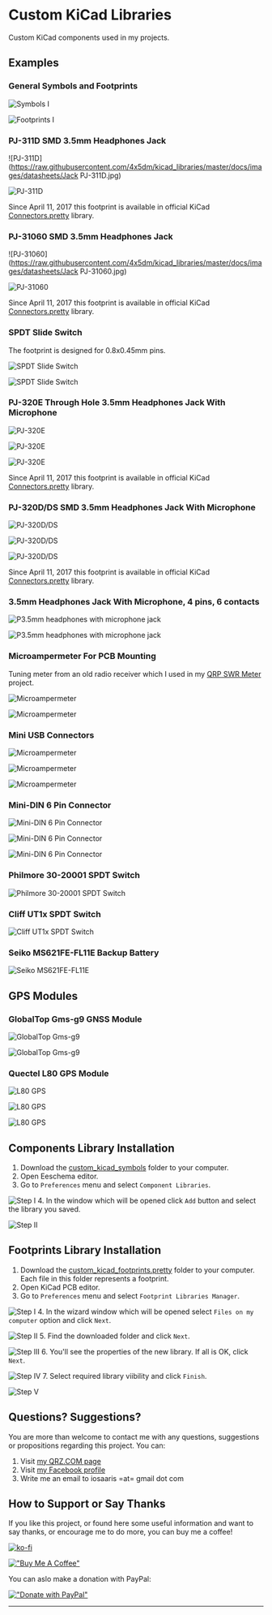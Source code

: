 # Custom KiCad Libraries

Custom KiCad components used in my projects.

## Examples

### General Symbols and Footprints

  ![Symbols I](https://raw.githubusercontent.com/4x5dm/kicad_libraries/master/docs/images/symbols_01.png)

  ![Footprints I](https://raw.githubusercontent.com/4x5dm/kicad_libraries/master/docs/images/footprints_01.png)

### PJ-311D SMD 3.5mm Headphones Jack

  ![PJ-311D](https://raw.githubusercontent.com/4x5dm/kicad_libraries/master/docs/images/datasheets/Jack PJ-311D.jpg)

  ![PJ-311D](https://raw.githubusercontent.com/4x5dm/kicad_libraries/master/docs/images/PJ-311D.png)

  Since April 11, 2017 this footprint is available in official KiCad [Connectors.pretty](https://github.com/KiCad/Connectors.pretty) library.

### PJ-31060 SMD 3.5mm Headphones Jack

  ![PJ-31060](https://raw.githubusercontent.com/4x5dm/kicad_libraries/master/docs/images/datasheets/Jack PJ-31060.jpg)

  ![PJ-31060](https://raw.githubusercontent.com/4x5dm/kicad_libraries/master/docs/images/PJ-31060.png)

  Since April 11, 2017 this footprint is available in official KiCad [Connectors.pretty](https://github.com/KiCad/Connectors.pretty) library.

### SPDT Slide Switch

  The footprint is designed for 0.8x0.45mm pins.

  ![SPDT Slide Switch](https://raw.githubusercontent.com/4x5dm/kicad_libraries/master/docs/images/datasheets/SPDT-slide-switch.png)

  ![SPDT Slide Switch](https://raw.githubusercontent.com/4x5dm/kicad_libraries/master/docs/images/SPDT-slide-switch.png)

### PJ-320E Through Hole 3.5mm Headphones Jack With Microphone

  ![PJ-320E](https://raw.githubusercontent.com/4x5dm/kicad_libraries/master/docs/images/datasheets/PJ-320E.png)

  ![PJ-320E](https://raw.githubusercontent.com/4x5dm/kicad_libraries/master/docs/images/PJ-320E.jpg)

  ![PJ-320E](https://raw.githubusercontent.com/4x5dm/kicad_libraries/master/docs/images/PJ-320E_footprint.png)

  Since April 11, 2017 this footprint is available in official KiCad [Connectors.pretty](https://github.com/KiCad/Connectors.pretty) library.

### PJ-320D/DS SMD 3.5mm Headphones Jack With Microphone

  ![PJ-320D/DS](https://raw.githubusercontent.com/4x5dm/kicad_libraries/master/docs/images/datasheets/PJ-320DS.png)

  ![PJ-320D/DS](https://raw.githubusercontent.com/4x5dm/kicad_libraries/master/docs/images/PJ-320DS.jpg)

  ![PJ-320D/DS](https://raw.githubusercontent.com/4x5dm/kicad_libraries/master/docs/images/PJ-320D_footprint.png)

  Since April 11, 2017 this footprint is available in official KiCad [Connectors.pretty](https://github.com/KiCad/Connectors.pretty) library.

### 3.5mm Headphones Jack With Microphone, 4 pins, 6 contacts

  ![P3.5mm headphones with microphone jack](https://raw.githubusercontent.com/4x5dm/kicad_libraries/master/docs/images/datasheets/3.5mm_6_contacts_4_conductors_audio_plug.png)

  ![P3.5mm headphones with microphone jack](https://raw.githubusercontent.com/4x5dm/kicad_libraries/master/docs/images/3.5mm_6_contacts_4_conductors_audio_plug.png)

### Microampermeter For PCB Mounting

  Tuning meter from an old radio receiver which I used in my [QRP SWR Meter](https://github.com/4x5dm/qrp_swr_meter) project.

  ![Microampermeter](https://raw.githubusercontent.com/4x5dm/kicad_libraries/master/docs/images/microampermeter.jpg)

  ![Microampermeter](https://raw.githubusercontent.com/4x5dm/kicad_libraries/master/docs/images/microampermeter.png)

### Mini USB Connectors

  ![Microampermeter](https://raw.githubusercontent.com/4x5dm/kicad_libraries/master/docs/images/datasheets/USB_Mini_Horizontal.jpg)

  ![Microampermeter](https://raw.githubusercontent.com/4x5dm/kicad_libraries/master/docs/images/datasheets/USB_Mini_Vertical.jpg)

  ![Microampermeter](https://raw.githubusercontent.com/4x5dm/kicad_libraries/master/docs/images/mini_usb_throughhole.png)

### Mini-DIN 6 Pin Connector

  ![Mini-DIN 6 Pin Connector](https://raw.githubusercontent.com/4x5dm/kicad_libraries/master/docs/images/datasheets/Connector_MiniDIN_Female_6Pin_2rows.png)

  ![Mini-DIN 6 Pin Connector](https://raw.githubusercontent.com/4x5dm/kicad_libraries/master/docs/images/Connector_MiniDIN_Female_6Pin_2rows_symbols.png)

  ![Mini-DIN 6 Pin Connector](https://raw.githubusercontent.com/4x5dm/kicad_libraries/master/docs/images/Connector_MiniDIN_Female_6Pin_2rows_footprints.png)

### Philmore 30-20001 SPDT Switch

  ![Philmore 30-20001 SPDT Switch](https://raw.githubusercontent.com/4x5dm/kicad_libraries/master/docs/images/datasheets/Philmore_30-20001_SPDT_Switch.png)

### Cliff UT1x SPDT Switch

  ![Cliff UT1x SPDT Switch](https://raw.githubusercontent.com/4x5dm/kicad_libraries/master/docs/images/datasheets/Cliff_UT1x.png)

### Seiko MS621FE-FL11E Backup Battery

  ![Seiko MS621FE-FL11E](https://raw.githubusercontent.com/4x5dm/kicad_libraries/master/docs/images/datasheets/Seiko_MS621FE-FL11E_dia.png)

## GPS Modules

### GlobalTop Gms-g9 GNSS Module

  ![GlobalTop Gms-g9](https://raw.githubusercontent.com/4x5dm/kicad_libraries/master/docs/images/Gms-g9_GNSS_Module.png)

  ![GlobalTop Gms-g9](https://raw.githubusercontent.com/4x5dm/kicad_libraries/master/docs/images/datasheets/Gms-g9_GNSS_Module.png)

### Quectel L80 GPS Module

  ![L80 GPS](https://raw.githubusercontent.com/4x5dm/kicad_libraries/master/docs/images/Quectel_L80_GPS_Module.jpg)

  ![L80 GPS](https://raw.githubusercontent.com/4x5dm/kicad_libraries/master/docs/images/datasheets/Quectel_L80_GPS_Module_1.png)

  ![L80 GPS](https://raw.githubusercontent.com/4x5dm/kicad_libraries/master/docs/images/datasheets/Quectel_L80_GPS_Module_1.png)

## Components Library Installation

1. Download the [custom_kicad_symbols](https://github.com/4x5dm/kicad_libraries/tree/master/custom_kicad_symbols) folder to your computer.
2. Open Eeschema editor.
3. Go to ```Preferences``` menu and select ```Component Libraries```.

  ![Step I](https://raw.githubusercontent.com/4x5dm/kicad_libraries/master/docs/images/installation/symbols_1.png)
4. In the window which will be opened click ```Add``` button and select the library you saved.

  ![Step II](https://raw.githubusercontent.com/4x5dm/kicad_libraries/master/docs/images/installation/symbols_2.png)

## Footprints Library Installation

1. Download the [custom_kicad_footprints.pretty](https://github.com/4x5dm/kicad_libraries/tree/master/custom_kicad_footprints.pretty) folder to your computer. Each file in this folder represents a footprint.
2. Open KiCad PCB editor.
3. Go to ```Preferences``` menu and select ```Footprint Libraries Manager```.

  ![Step I](https://raw.githubusercontent.com/4x5dm/kicad_libraries/master/docs/images/installation/footprints_1.png)
4. In the wizard window which will be opened select ```Files on my computer``` option and click ```Next```.

  ![Step II](https://raw.githubusercontent.com/4x5dm/kicad_libraries/master/docs/images/installation/footprints_2.png)
5. Find the downloaded folder and click ```Next```.

  ![Step III](https://raw.githubusercontent.com/4x5dm/kicad_libraries/master/docs/images/installation/footprints_3.png)
6. You'll see the properties of the new library. If all is OK, click ```Next```.

  ![Step IV](https://raw.githubusercontent.com/4x5dm/kicad_libraries/master/docs/images/installation/footprints_4.png)
7. Select required library viibility and click ```Finish```.

  ![Step V](https://raw.githubusercontent.com/4x5dm/kicad_libraries/master/docs/images/installation/footprints_5.png)

## Questions? Suggestions?
You are more than welcome to contact me with any questions, suggestions or propositions regarding this project. You can:

1. Visit [my QRZ.COM page](https://www.qrz.com/db/4X5DM)
2. Visit [my Facebook profile](https://www.facebook.com/Dima.Meln)
3. Write me an email to iosaaris =at= gmail dot com

## How to Support or Say Thanks

If you like this project, or found here some useful information and want to say thanks, or encourage me to do more, you can buy me a coffee!

[![ko-fi](https://ko-fi.com/img/githubbutton_sm.svg)](https://ko-fi.com/Q5Q4ITR7J)

[!["Buy Me A Coffee"](https://www.buymeacoffee.com/assets/img/custom_images/orange_img.png)](https://www.buymeacoffee.com/4x1md)

You can aslo make a donation with PayPal:

[!["Donate with PayPal"](https://www.paypalobjects.com/en_US/i/btn/btn_donateCC_LG.gif)](https://www.paypal.com/donate/?hosted_button_id=NZZWZFH5ZBCCU)

---

